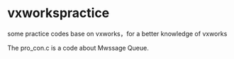 ﻿vxworkspractice
===============

some practice codes base on vxworks，for a better knowledge of vxworks

The pro_con.c is a code about Mwssage Queue.
